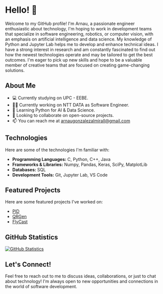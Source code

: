 # Hello! 👋

Welcome to my GitHub profile! I'm Arnau, a passionate engineer enthusiastic about technology, I'm hoping to work in development teams that specialize in software engineering, robotics, or computer vision, with an emphasis on artificial intelligence and data science. My knowledge of Python and Jupyter Lab helps me to develop and enhance technical ideas. I have a strong interest in research and am constantly fascinated to find out how the newest technologies operate and may be tailored to get the best outcomes. I'm eager to pick up new skills and hope to be a valuable member of creative teams that are focused on creating game-changing solutions.

## About Me

- 💻 Currently studying on UPC - EEBE.
- 👩‍💻 Currently working on NTT DATA as Software Engineer.
- 🌱 Learning Python for AI & Data Science.
- 👯 Looking to collaborate on open-source projects.
- 📫 You can reach me at arnaugonzalezalmirall@gmail.com 

## Technologies

Here are some of the technologies I'm familiar with:

- **Programming Languages:** C, Python, C++, Java
- **Frameworks & Libraries:** Numpy, Pandas, Keras, SciPy, MatplotLib
- **Databases:** SQL
- **Development Tools:** Git, Jupyter Lab, VS Code

## Featured Projects

Here are some featured projects I've worked on:

- [PID](https://github.com/leavil/pid-ball-beam)
- [QRGen](https://github.com/leavil/QRGen)
- [FlyCast](https://github.com/leavil/flycast)

## GitHub Statistics

[![GitHub Statistics](https://github-readme-stats.vercel.app/api?username=leavil&show_icons=true&theme=radical)](https://github.com/leavil)

## Let's Connect!

Feel free to reach out to me to discuss ideas, collaborations, or just to chat about technology! I'm always open to new opportunities and connections in the world of software development.


